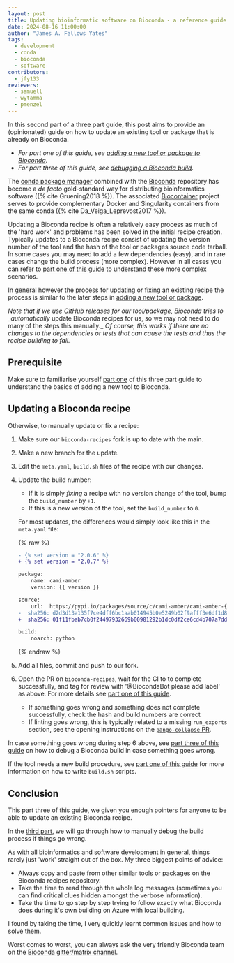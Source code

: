 ```yaml
---
layout: post
title: Updating bioinformatic software on Bioconda - a reference guide
date: 2024-08-16 11:00:00
author: "James A. Fellows Yates"
tags:
  - development
  - conda
  - bioconda
  - software
contributors:
  - jfy133
reviewers:
  - samuell
  - wytamma
  - pmenzel
---
```


In this second part of a three part guide, this post aims to provide an (opinionated) guide on how to update an existing tool or package that is already on Bioconda.

- _For part one of this guide, see [adding a new tool or package to Bioconda](adding-to-bioconda-quickguide)._
- _For part three of this guide, see [debugging a Bioconda build](debugging-bioconda-build-quickguide)._

The [conda package manager](https://docs.conda.io/en/latest/) combined with the [Bioconda](https://bioconda.github.io/) repository has become a _de facto_ gold-standard way for distributing bioinformatics software ({% cite Gruening2018 %}).
The associated [Biocontainer](https://biocontainers.pro/) project serves to provide complementary Docker and Singularity containers from the same conda ({% cite Da_Veiga_Leprevost2017 %}).

Updating a Bioconda recipe is often a relatively easy process as much of the 'hard work' and problems has been solved in the initial recipe creation.
Typically updates to a Bioconda recipe consist of updating the version number of the tool and the hash of the tool or packages source code tarball.
In some cases you may need to add a few dependencies (easy), and in rare cases change the build process (more complex). However in all cases you can refer to [part one of this guide](adding-to-bioconda-quickguide) to understand these more complex scenarios.

In general however the process for updating or fixing an existing recipe the process is similar to the later steps in [adding a new tool or package](adding-to-bioconda-quickguide).

_Note that if we use GitHub releases for our tool/package, Bioconda tries to \_automatically_ update Bioconda recipes for us, so we may not need to do many of the steps this manually.\_
_Of course, this works if there are no changes to the dependencies or tests that can cause the tests and thus the recipe building to fail._

## Prerequisite

Make sure to familiarise yourself [part one](adding-to-bioconda-quickguide) of this three part guide to understand the basics of adding a new tool to Bioconda.

## Updating a Bioconda recipe

Otherwise, to manually update or fix a recipe:

1. Make sure our `bioconda-recipes` fork is up to date with the main.
2. Make a new branch for the update.
3. Edit the `meta.yaml`, `build.sh` files of the recipe with our changes.
4. Update the build number:

   - If it is simply _fixing_ a recipe with no version change of the tool, bump the `build_number` by `+1`.
   - If this is a new version of the tool, set the `build_number` to `0`.

   For most updates, the differences would simply look like this in the `meta.yaml` file:

   {% raw %}

   ```diff
   - {% set version = "2.0.6" %}
   + {% set version = "2.0.7" %}

   package:
       name: cami-amber
       version: {{ version }}

   source:
       url:  https://pypi.io/packages/source/c/cami-amber/cami-amber-{{ version }}.tar.gz
   -  sha256: d2d3d13a135f7ce4dff6bc1aab014945b0e5249b02f9afff3e6df1d82ef45d5a
   +  sha256: 01f11fbab7cb0f24497932669b00981292b1dc0df2ce6cd4b707a7ddd675bf8d

   build:
       noarch: python
   ```

   {% endraw %}

5. Add all files, commit and push to our fork.
6. Open the PR on `bioconda-recipes`, wait for the CI to to complete successfully, and tag for review with '@BiocondaBot please add label' as above. For more details see [part one of this guide](adding-to-bioconda-quickguide#opening-the-pull-request).
   - If something goes wrong and something does not complete successfully, check the hash and build numbers are correct
   - If linting goes wrong, this is typically related to a missing `run_exports` section, see the opening instructions on the [`pango-collapse` PR](https://github.com/bioconda/bioconda-recipes/pull/50377).

In case something goes wrong during step 6 above, see [part three of this guide](debugging-bioconda-build-quickguide) on how to debug a Bioconda build in case something goes wrong.

If the tool needs a new build procedure, see [part one of this guide](adding-to-bioconda-quickguide) for more information on how to write `build.sh` scripts.

## Conclusion

This part three of this guide, we given you enough pointers for anyone to be able to update an existing Bioconda recipe.

In the [third part](debugging-bioconda-build-quickguide), we will go through how to manually debug the build process if things go wrong.

As with all bioinformatics and software development in general, things rarely just 'work' straight out of the box.
My three biggest points of advice:

- Always copy and paste from other similar tools or packages on the Bioconda recipes repository.
- Take the time to read through the whole log messages (sometimes you can find critical clues hidden amongst the verbose information).
- Take the time to go step by step trying to follow exactly what Bioconda does during it's own building on Azure with local building.

I found by taking the time, I very quickly learnt common issues and how to solve them.

Worst comes to worst, you can always ask the very friendly Bioconda team on the [Bioconda gitter/matrix channel](https://gitter.im/bioconda/Lobby).
